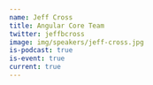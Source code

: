 ```yaml
---
name: Jeff Cross
title: Angular Core Team
twitter: jeffbcross
image: img/speakers/jeff-cross.jpg
is-podcast: true
is-event: true
current: true
---
```

